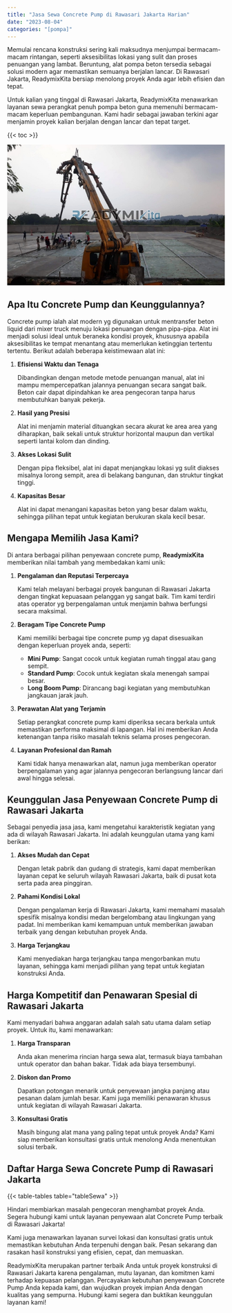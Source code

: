 ```yaml
---
title: "Jasa Sewa Concrete Pump di Rawasari Jakarta Harian"
date: "2023-08-04"
categories: "[pompa]"
---
```


Memulai rencana konstruksi sering kali maksudnya menjumpai bermacam-macam rintangan, seperti aksesibilitas lokasi yang sulit dan proses penuangan yang lambat. Beruntung, alat pompa beton tersedia sebagai solusi modern agar memastikan semuanya berjalan lancar. Di Rawasari Jakarta, ReadymixKita bersiap menolong proyek Anda agar lebih efisien dan tepat.

Untuk kalian yang tinggal di Rawasari Jakarta, ReadymixKita menawarkan layanan sewa perangkat penuh pompa beton guna memenuhi bermacam-macam keperluan pembangunan. Kami hadir sebagai jawaban terkini agar menjamin proyek kalian berjalan dengan lancar dan tepat target.

{{< toc >}}

![Jasa Sewa Concrete Pump di Rawasari Jakarta Harian](/images/pompa/sewa-pompa-06.jpg)

## Apa Itu Concrete Pump dan Keunggulannya?

Concrete pump ialah alat modern yg digunakan untuk mentransfer beton liquid dari mixer truck menuju lokasi penuangan dengan pipa-pipa. Alat ini menjadi solusi ideal untuk beraneka kondisi proyek, khususnya apabila aksesibilitas ke tempat menantang atau memerlukan ketinggian tertentu tertentu. Berikut adalah beberapa keistimewaan alat ini:

1. **Efisiensi Waktu dan Tenaga**

   Dibandingkan dengan metode metode penuangan manual, alat ini mampu mempercepatkan jalannya penuangan secara sangat baik. Beton cair dapat dipindahkan ke area pengecoran tanpa harus membutuhkan banyak pekerja.

2. **Hasil yang Presisi**

   Alat ini menjamin material dituangkan secara akurat ke area area yang diharapkan, baik sekali untuk struktur horizontal maupun dan vertikal seperti lantai kolom dan dinding.

3. **Akses Lokasi Sulit**

   Dengan pipa fleksibel, alat ini dapat menjangkau lokasi yg sulit diakses misalnya lorong sempit, area di belakang bangunan, dan struktur tingkat tinggi.

4. **Kapasitas Besar**

   Alat ini dapat menangani kapasitas beton yang besar dalam waktu, sehingga pilihan tepat untuk kegiatan berukuran skala kecil besar.

## Mengapa Memilih Jasa Kami?

Di antara berbagai pilihan penyewaan concrete pump, **ReadymixKita** memberikan nilai tambah yang membedakan kami unik:

1. **Pengalaman dan Reputasi Terpercaya**

   Kami telah melayani berbagai proyek bangunan di Rawasari Jakarta dengan tingkat kepuasaan pelanggan yg sangat baik. Tim kami terdiri atas operator yg berpengalaman untuk menjamin bahwa berfungsi secara maksimal.

2. **Beragam Tipe Concrete Pump**

   Kami memiliki berbagai tipe concrete pump yg dapat disesuaikan dengan keperluan proyek anda, seperti:
   - **Mini Pump**: Sangat cocok untuk kegiatan rumah tinggal atau gang sempit.
   - **Standard Pump**: Cocok untuk kegiatan skala menengah sampai besar.
   - **Long Boom Pump**: Dirancang bagi kegiatan yang membutuhkan jangkauan jarak jauh.

3. **Perawatan Alat yang Terjamin**

   Setiap perangkat concrete pump kami diperiksa secara berkala untuk memastikan performa maksimal di lapangan. Hal ini memberikan Anda ketenangan tanpa risiko masalah teknis selama proses pengecoran.

4. **Layanan Profesional dan Ramah**

   Kami tidak hanya menawarkan alat, namun juga memberikan operator berpengalaman yang agar jalannya pengecoran berlangsung lancar dari awal hingga selesai.

## Keunggulan Jasa Penyewaan Concrete Pump di Rawasari Jakarta

Sebagai penyedia jasa jasa, kami mengetahui karakteristik kegiatan yang ada di wilayah Rawasari Jakarta. Ini adalah keunggulan utama yang kami berikan:

1. **Akses Mudah dan Cepat**

   Dengan letak pabrik dan gudang di strategis, kami dapat memberikan layanan cepat ke seluruh wilayah Rawasari Jakarta, baik di pusat kota serta pada area pinggiran.

2. **Pahami Kondisi Lokal**

   Dengan pengalaman kerja di Rawasari Jakarta, kami memahami masalah spesifik misalnya kondisi medan bergelombang atau lingkungan yang padat. Ini memberikan kami kemampuan untuk memberikan jawaban terbaik yang dengan kebutuhan proyek Anda.

3. **Harga Terjangkau**

   Kami menyediakan harga terjangkau tanpa mengorbankan mutu layanan, sehingga kami menjadi pilihan yang tepat untuk kegiatan konstruksi Anda.

## Harga Kompetitif dan Penawaran Spesial di Rawasari Jakarta

Kami menyadari bahwa anggaran adalah salah satu utama dalam setiap proyek. Untuk itu, kami menawarkan:

1. **Harga Transparan**

   Anda akan menerima rincian harga sewa alat, termasuk biaya tambahan untuk operator dan bahan bakar. Tidak ada biaya tersembunyi.

2. **Diskon dan Promo**

   Dapatkan potongan menarik untuk penyewaan jangka panjang atau pesanan dalam jumlah besar. Kami juga memiliki penawaran khusus untuk kegiatan di wilayah Rawasari Jakarta.

3. **Konsultasi Gratis**

   Masih bingung alat mana yang paling tepat untuk proyek Anda? Kami siap memberikan konsultasi gratis untuk menolong Anda menentukan solusi terbaik.

## Daftar Harga Sewa Concrete Pump di Rawasari Jakarta

{{< table-tables table="tableSewa" >}}

Hindari membiarkan masalah pengecoran menghambat proyek Anda. Segera hubungi kami untuk layanan penyewaan alat Concrete Pump terbaik di Rawasari Jakarta!

Kami juga menawarkan layanan survei lokasi dan konsultasi gratis untuk memastikan kebutuhan Anda terpenuhi dengan baik. Pesan sekarang dan rasakan hasil konstruksi yang efisien, cepat, dan memuaskan.

ReadymixKita merupakan partner terbaik Anda untuk proyek konstruksi di Rawasari Jakarta karena pengalaman, mutu layanan, dan komitmen kami terhadap kepuasan pelanggan. Percayakan kebutuhan penyewaan Concrete Pump Anda kepada kami, dan wujudkan proyek impian Anda dengan kualitas yang sempurna. Hubungi kami segera dan buktikan keunggulan layanan kami!